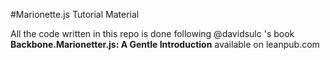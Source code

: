 #Marionette.js Tutorial Material

All the code written in this repo is done following @davidsulc 's book __Backbone.Marionetter.js: A Gentle Introduction__ available on leanpub.com

